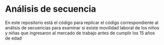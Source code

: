 # Análisis de secuencia


En este repositorio está el código para replicar el código correspondiente al análisis de secuencias para examinar si existe movilidad laboral de los niños y niñas que ingresaron al mercado de trabajo antes de cumplir los 15 años de edad
